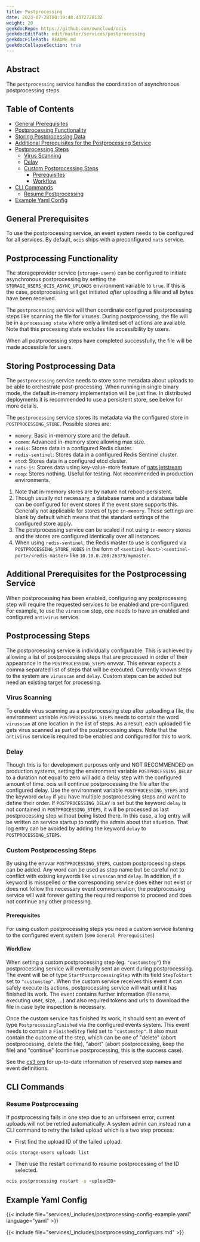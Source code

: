 ```yaml
---
title: Postprocessing
date: 2023-07-28T00:19:48.437272813Z
weight: 20
geekdocRepo: https://github.com/owncloud/ocis
geekdocEditPath: edit/master/services/postprocessing
geekdocFilePath: README.md
geekdocCollapseSection: true
---
```


<!-- Do not edit this file, it is autogenerated. Edit the service README.md instead -->

## Abstract


The `postprocessing` service handles the coordination of asynchronous postprocessing steps.


## Table of Contents

* [General Prerequisites](#general-prerequisites)
* [Postprocessing Functionality](#postprocessing-functionality)
* [Storing Postprocessing Data](#storing-postprocessing-data)
* [Additional Prerequisites for the Postprocessing Service](#additional-prerequisites-for-the-postprocessing-service)
* [Postprocessing Steps](#postprocessing-steps)
  * [Virus Scanning](#virus-scanning)
  * [Delay](#delay)
  * [Custom Postprocessing Steps](#custom-postprocessing-steps)
    * [Prerequisites](#prerequisites)
    * [Workflow](#workflow)
* [CLI Commands](#cli-commands)
  * [Resume Postprocessing](#resume-postprocessing)
* [Example Yaml Config](#example-yaml-config)

## General Prerequisites

To use the postprocessing service, an event system needs to be configured for all services. By default, `ocis` ships with a preconfigured `nats` service.

## Postprocessing Functionality

The storageprovider service (`storage-users`) can be configured to initiate asynchronous postprocessing by setting the `STORAGE_USERS_OCIS_ASYNC_UPLOADS` environment variable to `true`. If this is the case, postprocessing will get initiated *after* uploading a file and all bytes have been received.

The `postprocessing` service will then coordinate configured postprocessing steps like scanning the file for viruses. During postprocessing, the file will be in a `processing state` where only a limited set of actions are available. Note that this processing state excludes file accessibility by users.

When all postprocessing steps have completed successfully, the file will be made accessible for users.

## Storing Postprocessing Data

The `postprocessing` service needs to store some metadata about uploads to be able to orchestrate post-processing. When running in single binary mode, the default in-memory implementation will be just fine. In distributed deployments it is recommended to use a persistent store, see below for more details.

The `postprocessing` service stores its metadata via the configured store in `POSTPROCESSING_STORE`. Possible stores are:
  -   `memory`: Basic in-memory store and the default.
  -   `ocmem`: Advanced in-memory store allowing max size.
  -   `redis`: Stores data in a configured Redis cluster.
  -   `redis-sentinel`: Stores data in a configured Redis Sentinel cluster.
  -   `etcd`: Stores data in a configured etcd cluster.
  -   `nats-js`: Stores data using key-value-store feature of [nats jetstream](https://docs.nats.io/nats-concepts/jetstream/key-value-store)
  -   `noop`: Stores nothing. Useful for testing. Not recommended in production environments.

1.  Note that in-memory stores are by nature not reboot-persistent.
2.  Though usually not necessary, a database name and a database table can be configured for event stores if the event store supports this. Generally not applicable for stores of type `in-memory`. These settings are blank by default which means that the standard settings of the configured store apply.
3.  The postprocessing service can be scaled if not using `in-memory` stores and the stores are configured identically over all instances.
4.  When using `redis-sentinel`, the Redis master to use is configured via `POSTPROCESSING_STORE_NODES` in the form of `<sentinel-host>:<sentinel-port>/<redis-master>` like `10.10.0.200:26379/mymaster`.

## Additional Prerequisites for the Postprocessing Service

When postprocessing has been enabled, configuring any postprocessing step will require the requested services to be enabled and pre-configured. For example, to use the `virusscan` step, one needs to have an enabled and configured `antivirus` service.

## Postprocessing Steps

The postporcessing service is individually configurable. This is achieved by allowing a list of postprocessing steps that are processed in order of their appearance in the `POSTPROCESSING_STEPS` envvar. This envvar expects a comma separated list of steps that will be executed. Currently known steps to the system are `virusscan` and `delay`. Custom steps can be added but need an existing target for processing.

### Virus Scanning

To enable virus scanning as a postprocessing step after uploading a file, the environment variable `POSTPROCESSING_STEPS` needs to contain the word `virusscan` at one location in the list of steps. As a result, each uploaded file gets virus scanned as part of the postprocessing steps. Note that the `antivirus` service is required to be enabled and configured for this to work.

### Delay

Though this is for development purposes only and NOT RECOMMENDED on production systems, setting the environment variable `POSTPROCESSING_DELAY` to a duration not equal to zero will add a delay step with the configured amount of time. ocis will continue postprocessing the file after the configured delay. Use the environment variable `POSTPROCESSING_STEPS` and the keyword `delay` if you have multiple postprocessing steps and want to define their order. If `POSTPROCESSING_DELAY` is set but the keyword `delay` is not contained in `POSTPROCESSING_STEPS`, it will be processed as last postprocessing step without being listed there. In this case, a log entry will be written on service startup to notify the admin about that situation. That log entry can be avoided by adding the keyword `delay` to `POSTPROCESSING_STEPS`.

### Custom Postprocessing Steps
By using the envvar `POSTPROCESSING_STEPS`, custom postprocessing steps can be added. Any word can be used as step name but be careful not to conflict with exising keywords like `virusscan` and `delay`. In addition, if a keyword is misspelled or the corresponding service does either not exist or does not follow the necessary event communication, the postprocessing service will wait forever getting the required response to proceed and does not continue any other processing.

#### Prerequisites
For using custom postprocessing steps you need a custom service listening to the configured event system (see `General Prerequisites`)

#### Workflow
When setting a custom postprocessing step (eg. `"customstep"`) the postprocessing service will eventually sent an event during postprocessing. The event will be of type `StartPostprocessingStep` with its field `StepToStart` set to `"customstep"`. When the custom service receives this event it can safely execute its actions, postprocessing service will wait until it has finished its work. The event contains further information (filename, executing user, size, ...) and also required tokens and urls to download the file in case byte inspection is necessary.

Once the custom service has finished its work, it should sent an event of type `PostprocessingFinished` via the configured events system. This event needs to contain a `FinishedStep` field set to `"customstep"`. It also must contain the outcome of the step, which can be one of "delete" (abort postprocessing, delete the file), "abort" (abort postprocessing, keep the file) and "continue" (continue postprocessing, this is the success case).

See the [cs3 org](https://github.com/cs3org/reva/blob/edge/pkg/events/postprocessing.go) for up-to-date information of reserved step names and event definitions.

## CLI Commands

### Resume Postprocessing

If postprocessing fails in one step due to an unforseen error, current uploads will not be retried automatically. A system admin can instead run a CLI command to retry the failed upload which is a two step process:

-   First find the upload ID of the failed upload.
```bash
ocis storage-users uploads list
```

-   Then use the restart command to resume postprocessing of the ID selected.
```bash
ocis postprocessing restart -u <uploadID>
```
## Example Yaml Config
{{< include file="services/_includes/postprocessing-config-example.yaml"  language="yaml" >}}

{{< include file="services/_includes/postprocessing_configvars.md" >}}

